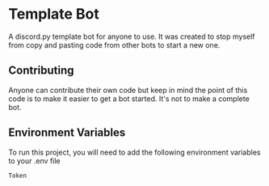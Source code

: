 
# Template Bot
A discord.py template bot for anyone to use. It was created to stop myself from copy and pasting code from other bots to start a new one.


## Contributing
Anyone can contribute their own code but keep in mind the point of this code is to make it easier to get a bot started. It's not to make a complete bot.


## Environment Variables
To run this project, you will need to add the following environment variables to your .env file

`Token`


